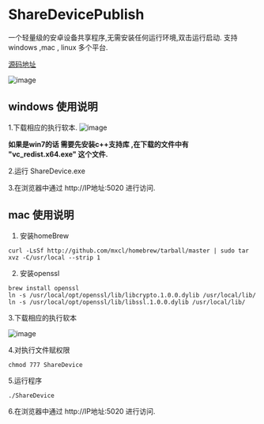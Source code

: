 # ShareDevicePublish
一个轻量级的安卓设备共享程序,无需安装任何运行环境,双击运行启动. 支持 windows ,mac , linux 多个平台.


[源码地址](https://github.com/sunshine4me/ShareDevice)


![image](https://raw.githubusercontent.com/sunshine4me/ShareDevicePublish/win10-x64/help.gif)

## windows 使用说明
1.下载相应的执行软本.
![image](https://raw.githubusercontent.com/sunshine4me/ShareDevicePublish/win10-x64/download.png)

**如果是win7的话 需要先安装c++支持库 ,在下载的文件中有 "vc_redist.x64.exe" 这个文件.**

2.运行 ShareDevice.exe

3.在浏览器中通过 http://IP地址:5020 进行访问.


## mac 使用说明
1. 安装homeBrew
```
curl -LsSf http://github.com/mxcl/homebrew/tarball/master | sudo tar xvz -C/usr/local --strip 1
```

2. 安装openssl

```
brew install openssl
ln -s /usr/local/opt/openssl/lib/libcrypto.1.0.0.dylib /usr/local/lib/
ln -s /usr/local/opt/openssl/lib/libssl.1.0.0.dylib /usr/local/lib/
```


3.下载相应的执行软本

![image](https://raw.githubusercontent.com/sunshine4me/ShareDevicePublish/win10-x64/download.png)


4.对执行文件赋权限
```
chmod 777 ShareDevice
```
5.运行程序
```
./ShareDevice
```
6.在浏览器中通过 http://IP地址:5020 进行访问.
